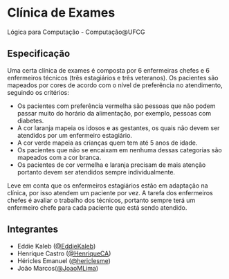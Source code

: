 # Clínica de Exames
Lógica para Computação - Computação@UFCG

## Especificação

Uma certa clínica de exames é composta por 6 enfermeiras chefes e 6 enfermeiros técnicos (três estagiários e três veteranos). Os pacientes são mapeados por cores de acordo com o nível de preferência no atendimento, seguindo os critérios:

- Os pacientes com preferência vermelha são pessoas que não podem passar muito do horário da alimentação, por exemplo, pessoas com diabetes.
- A cor laranja mapeia os idosos e as gestantes, os quais não devem ser atendidos por um enfermeiro estagiário.
- A cor verde mapeia as crianças quem tem até 5 anos de idade.
- Os pacientes que não se encaixam em nenhuma dessas categorias são mapeados com a cor branca.
- Os pacientes de cor vermelha e laranja precisam de mais atenção portanto devem ser atendidos sempre individualmente.

Leve em conta que os enfermeiros estagiários estão em adaptação na clínica, por isso atendem um paciente por vez. A tarefa dos enfermeiros chefes é avaliar o trabalho dos técnicos, portanto sempre terá um enfermeiro chefe para cada paciente que está sendo atendido.

## Integrantes

- Eddie Kaleb ([@EddieKaleb](https://github.com/EddieKaleb/))  
- Henrique Castro ([@HenriqueCA](https://github.com/HenriqueCA/))  
- Héricles Emanuel ([@hericlesme](https://github.com/hericlesme/))  
- João Marcos([@JoaoMLima](https://github.com/JoaoMLima/))  
